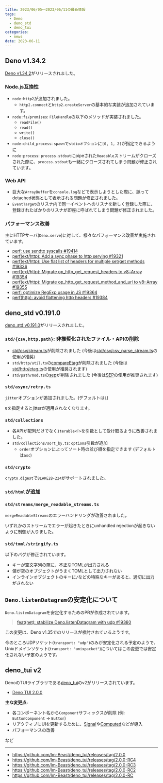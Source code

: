 ```yaml
---
title: 2023/06/05〜2023/06/11の最新情報
tags:
  - Deno
  - deno_std
  - deno_tui
categories:
  - news
date: 2023-06-11
---
```


## Deno v1.34.2

[Deno v1.34.2](https://github.com/denoland/deno/releases/tag/v1.34.2)がリリースされました。

### Node.js互換性

- `node:http2`が追加されました。
  - `http2.connect`と`http2.createServer`の基本的な実装が追加されています。
- `node:fs/promises`: `FileHandle`の以下のメソッドが実装されました。
  - `readFile()`
  - `read()`
  - `write()`
  - `close()`
- `node:child_process`: `spawn`で`stdioオプション`に`[0, 1, 2]`が指定できるように
- `node:process`: `process.stdout`にpipeされた`Readable`ストリームがクローズされた際に、`process.stdout`も一緒にクローズされてしまう問題が修正されています。

### Web API

- 巨大な`ArrayBuffer`を`console.log`などで表示しようとした際に、誤ってdetached状態として表示される問題が修正されました。
- `EventTarget`のリスナ内で同一イベントへのリスナを新しく登録した際に、登録されたばかりのリスナが即座に呼ばれてしまう問題が修正されました。

### パフォーマンス改善

主にHTTPサーバ(`Deno.serve`)に対して、様々なパフォーマンス改善が実施されています。

- [perf: use sendto syscalls #19414](https://github.com/denoland/deno/pull/19414)
- [perf(ext/http): Add a sync phase to http serving #19321](https://github.com/denoland/deno/pull/19321)
- [perf(ext/http): Use flat list of headers for multiple set/get methods #19336](https://github.com/denoland/deno/pull/19336)
- [perf(ext/http): Migrate op_http_get_request_headers to v8::Array #19354](https://github.com/denoland/deno/pull/19354)
- [perf(ext/http): Migrate op_http_get_request_method_and_url to v8::Array #19355](https://github.com/denoland/deno/pull/19355)
- [perf: optimize RegExp usage in JS #19364](https://github.com/denoland/deno/pull/19364)
- [perf(http): avoid flattening http headers #19384](https://github.com/denoland/deno/pull/19384)

## deno_std v0.191.0

[deno_std v0.191.0](https://github.com/denoland/deno_std/releases/tag/0.191.0)がリリースされました。

### `std/{csv,http,path}`: 非推奨化されたファイル・APIの削除

- [std/csv/stream.ts](https://deno.land/std@0.190.0/csv/stream.ts)が削除されました (今後は[std/csv/csv_parse_stream.ts](https://deno.land/std@0.191.0/csv/csv_parse_stream.ts)の使用が推奨)
- `std/http/util.ts`の[compareEtag](https://deno.land/std@0.190.0/http/util.ts?s=compareEtag)が削除されました (今後は[std/http/etag.ts](https://deno.land/std@0.191.0/http/etag.ts)の使用が推奨されます)
- `std/path/mod.ts`の[sep](https://deno.land/std@0.190.0/path/mod.ts?s=sep)が削除されました (今後は[SEP](https://deno.land/std@0.191.0/path/mod.ts?s=SEP)の使用が推奨されます)

### `std/async/retry.ts`

`jitter`オプションが追加されました。(デフォルトは`1`)

`0`を指定するとjitterが適用されなくなります。

### `std/collections`

- 各APIが配列だけでなく`Iterable<T>`を引数として受け取るように改善されました。
- `std/collections/sort_by.ts`: `options`引数が追加
  - `order`オプションによってソート時の並び順を指定できます (デフォルトは`asc`)

### `std/crypto`

`crypto.digest`で`BLAKE2B-224`がサポートされました。

### `std/html`が追加

### `std/streams/merge_readable_streams.ts`

`mergeReadableStreams`のエラーハンドリングが改善されました。

いずれかのストリームでエラーが起きたときにunhandled rejectionが起きないように制御が入りました。

### `std/toml/stringify.ts`

以下のバグが修正されています。

- キーが空文字列の際に、不正なTOMLが出力される
- 値が空のオブジェクトがうまくTOMLとして出力されない
- インラインオブジェクトのキーに`/`などの特殊なキーがあると、適切に出力がされない

## `Deno.listenDatagram`の安定化について

`Deno.listenDatagram`を安定化するためのPRが作成されています。

> [feat(net): stabilize Deno.listenDatagram with udp #19380](https://github.com/denoland/deno/pull/19380)

この変更は、Deno v1.35でのリリースが検討されているようです。

今のところUDPソケット(`transport: "udp"`)のみが安定化される予定のようで、Unixドメインソケット(`transport: "unixpacket"`)についてはこの変更では安定化されない予定のようです。

## deno_tui v2

DenoのTUIライブラリである[deno_tui](https://github.com/Im-Beast/deno_tui)のv2がリリースされています。

- [Deno TUI 2.0.0](https://github.com/Im-Beast/deno_tui/releases/tag/2.0.0)

**主な変更点:**

- 各コンポーネント名から`Component`サフィックスが削除 (例: `ButtonComponent` -> `Button`)
- リアクティブにUIを更新するために、[Signal](https://deno.land/x/tui@2.0.0/mod.ts?s=Signal)や[Computed](https://deno.land/x/tui@2.0.0/mod.ts?s=Computed)などが導入
- パフォーマンスの改善

など

---

- https://github.com/Im-Beast/deno_tui/releases/tag/2.0.0
- https://github.com/Im-Beast/deno_tui/releases/tag/2.0.0-RC4
- https://github.com/Im-Beast/deno_tui/releases/tag/2.0.0-RC3
- https://github.com/Im-Beast/deno_tui/releases/tag/2.0.0-RC2
- https://github.com/Im-Beast/deno_tui/releases/tag/2.0.0-RC
